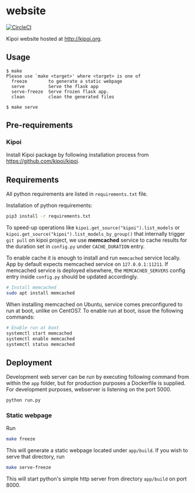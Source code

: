 # website

[![CircleCI](https://circleci.com/gh/kipoi/website.svg?style=svg&circle-token=c240f6a27d9bf721d28111e83d28a193c450757e)](https://circleci.com/gh/kipoi/website)

Kipoi website hosted at <http://kipoi.org>.

## Usage

```
$ make
Please use `make <target>' where <target> is one of
  freeze        to generate a static webpage
  serve         Serve the flask app
  serve-freeze  Serve frozen flask app.
  clean         clean the generated files

$ make serve
````

## Pre-requirements

### Kipoi

Install Kipoi package by following installation process from <https://github.com/kipoi/kipoi>.

## Requirements

All python requirements are listed in `requirements.txt` file.

Installation of python requirements:

```bash
pip3 install -r requirements.txt
```

To speed-up operations like `kipoi.get_source("kipoi").list_models` or `kipoi.get_source("kipoi").list_models_by_group()` that internally trigger `git pull` on kipoi project, we use __memcached__ service to cache results for the duration set in `config.py` under `CACHE_DURATION` entry.

To enable cache it is enough to install and run `memcached` service locally. App by default expects memcached service on `127.0.0.1:11211`. If memcached service is deployed elsewhere, the `MEMCACHED_SERVERS` config entry inside `config.py` should be updated accordingly.

```bash
# Install memcached
sudo apt install memcached
```

When installing memcached on Ubuntu, service comes preconfigured to run at boot, unlike on CentOS7. To enable run at boot, issue the following commands:

```bash
# Enable run at boot
systemctl start memcached
systemctl enable memcached
systemctl status memcached
```

## Deployment

Development web server can be run by executing following command from within the `app` folder, but for production purposes a Dockerfile is supplied. For development purposes, webserver is listening on the port 5000.

```bash
python run.py
```

### Static webpage

Run

```bash
make freeze
```

This will generate a static webpage located under `app/build`. If you wish to serve that directory, run

```bash
make serve-freeze
```

This will start python's simple http server from directory `app/build` on port 8000.
